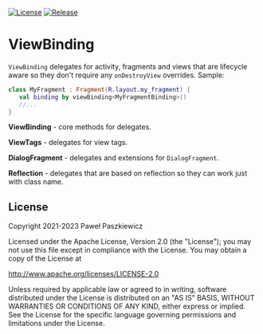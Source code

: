 [![License](https://img.shields.io/badge/License-Apache%202.0-blue.svg)](https://opensource.org/licenses/Apache-2.0)
[![Release](https://jitpack.io/v/PPaszkiewicz/Tools.svg)](https://jitpack.io/#PPaszkiewicz/Tools)

ViewBinding
=======
`ViewBinding` delegates for activity, fragments and views that are lifecycle aware so they don't require any `onDestroyView` overrides.
Sample:

 ```kotlin
class MyFragment : Fragment(R.layout.my_fragment) {
    val binding by viewBinding<MyFragmentBinding>()
    //...
}
```

**ViewBinding** - core methods for delegates.

**ViewTags** - delegates for view tags.

**DialogFragment** - delegates and extensions for `DialogFragment`.

**Reflection** - delegates that are based on reflection so they can work just with class name.

## License
Copyright 2021-2023 Paweł Paszkiewicz

Licensed under the Apache License, Version 2.0 (the "License");
you may not use this file except in compliance with the License.
You may obtain a copy of the License at

<http://www.apache.org/licenses/LICENSE-2.0>

Unless required by applicable law or agreed to in writing, software
distributed under the License is distributed on an "AS IS" BASIS,
WITHOUT WARRANTIES OR CONDITIONS OF ANY KIND, either express or implied.
See the License for the specific language governing permissions and
limitations under the License.